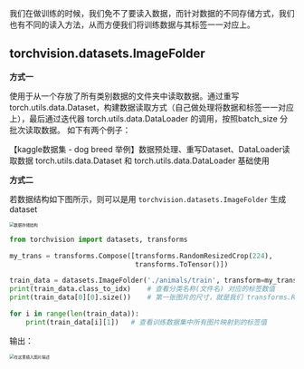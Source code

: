 我们在做训练的时候，我们免不了要读入数据，而针对数据的不同存储方式，我们也有不同的读入方法，从而方便我们将训练数据与其标签一一对应上。









## torchvision.datasets.ImageFolder

**方式一**

使用于从一个存放了所有类别数据的文件夹中读取数据。通过重写torch.utils.data.Dataset，构建数据读取方式（自己做处理将数据和标签一一对应上），最后通过迭代器 torch.utils.data.DataLoader 的调用，按照batch_size 分批次读取数据。 如下有两个例子：

【kaggle数据集 - dog breed 举例】数据预处理、重写Dataset、DataLoader读取数据
torch.utils.data.Dataset 和 torch.utils.data.DataLoader 基础使用



**方式二**



若数据结构如下图所示，则可以是用 `torchvision.datasets.ImageFolder` 生成 dataset

<img src="https://p.ipic.vip/8y666g.png" alt="数据存储结构" style="zoom:50%;" />

```python
from torchvision import datasets, transforms

my_trans = transforms.Compose([transforms.RandomResizedCrop(224),
                               transforms.ToTensor()])

train_data = datasets.ImageFolder('./animals/train', transform=my_trans)
print(train_data.class_to_idx)    # 查看分类名称(文件名) 对应的标签数值
print(train_data[0][0].size())    # 第一张图片的尺寸，就是我们 transforms.RandomResizedCrop 设定的裁剪尺寸

for i in range(len(train_data)):
    print(train_data[i][1])   # 查看训练数据集中所有图片映射到的标签值
```


输出：

<img src="https://p.ipic.vip/xrm779.png" alt="在这里插入图片描述" style="zoom:50%;" />